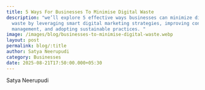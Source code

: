 ```yaml
---
title: 5 Ways For Businesses To Minimise Digital Waste
description: "we’ll explore 5 effective ways businesses can minimize digital
  waste by leveraging smart digital marketing strategies, improving content
  management, and adopting sustainable practices. "
image: /images/blog/businesses-to-minimise-digital-waste.webp
layout: post
permalink: blog/:title
author: Satya Neerupudi
category: Businesses
date: 2025-08-21T17:50:00.000+05:30
---
```


Satya Neerupudi
